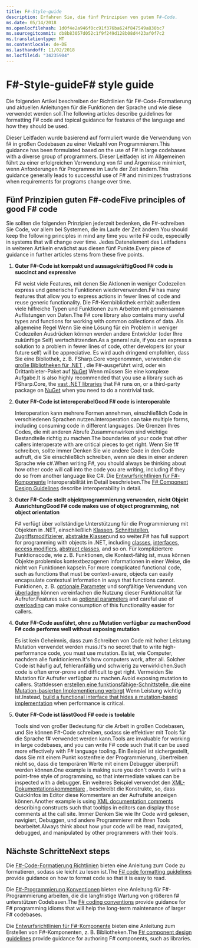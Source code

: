 ```yaml
---
title: F#-Style-guide
description: Erfahren Sie, die fünf Prinzipien von gutem F#-Code.
ms.date: 05/14/2018
ms.openlocfilehash: 1d0f4e2a946f0cc91f376ba624f847549a830bc7
ms.sourcegitcommit: db8b83057d052c1f9f249d128b08d4423af0f7c2
ms.translationtype: MT
ms.contentlocale: de-DE
ms.lasthandoff: 11/02/2018
ms.locfileid: "34235904"
---
```

# <a name="f-style-guide"></a><span data-ttu-id="b4113-103">F#-Style-guide</span><span class="sxs-lookup"><span data-stu-id="b4113-103">F# style guide</span></span>

<span data-ttu-id="b4113-104">Die folgenden Artikel beschreiben der Richtlinien für F#-Code-Formatierung und aktuellen Anleitungen für die Funktionen der Sprache und wie diese verwendet werden soll.</span><span class="sxs-lookup"><span data-stu-id="b4113-104">The following articles describe guidelines for formatting F# code and topical guidance for features of the language and how they should be used.</span></span>

<span data-ttu-id="b4113-105">Dieser Leitfaden wurde basierend auf formuliert wurde die Verwendung von f# in großen Codebasen zu einer Vielzahl von Programmierern.</span><span class="sxs-lookup"><span data-stu-id="b4113-105">This guidance has been formulated based on the use of F# in large codebases with a diverse group of programmers.</span></span> <span data-ttu-id="b4113-106">Dieser Leitfaden ist im Allgemeinen führt zu einer erfolgreichen Verwendung von f# und Ärgernisse minimiert, wenn Anforderungen für Programme im Laufe der Zeit ändern.</span><span class="sxs-lookup"><span data-stu-id="b4113-106">This guidance generally leads to successful use of F# and minimizes frustrations when requirements for programs change over time.</span></span>

## <a name="five-principles-of-good-f-code"></a><span data-ttu-id="b4113-107">Fünf Prinzipien guten F#-code</span><span class="sxs-lookup"><span data-stu-id="b4113-107">Five principles of good F# code</span></span>

<span data-ttu-id="b4113-108">Sie sollten die folgenden Prinzipien jederzeit bedenken, die F#-schreiben Sie Code, vor allem bei Systemen, die im Laufe der Zeit ändern.</span><span class="sxs-lookup"><span data-stu-id="b4113-108">You should keep the following principles in mind any time you write F# code, especially in systems that will change over time.</span></span> <span data-ttu-id="b4113-109">Jedes Datenelement des Leitfadens in weiteren Artikeln erwächst aus diesen fünf Punkte.</span><span class="sxs-lookup"><span data-stu-id="b4113-109">Every piece of guidance in further articles stems from these five points.</span></span>

1. <span data-ttu-id="b4113-110">**Guter F#-Code ist kompakt und aussagekräftig**</span><span class="sxs-lookup"><span data-stu-id="b4113-110">**Good F# code is succinct and expressive**</span></span>

    <span data-ttu-id="b4113-111">F# weist viele Features, mit denen Sie Aktionen in weniger Codezeilen express und generische Funktionen wiederverwenden.</span><span class="sxs-lookup"><span data-stu-id="b4113-111">F# has many features that allow you to express actions in fewer lines of code and reuse generic functionality.</span></span> <span data-ttu-id="b4113-112">Die F#-Kernbibliothek enthält außerdem viele hilfreiche Typen und Funktionen zum Arbeiten mit gemeinsamen Auflistungen von Daten.</span><span class="sxs-lookup"><span data-stu-id="b4113-112">The F# core library also contains many useful types and functions for working with common collections of data.</span></span> <span data-ttu-id="b4113-113">Als allgemeine Regel Wenn Sie eine Lösung für ein Problem in weniger Codezeilen Ausdrücken können werden andere Entwickler (oder Ihre zukünftige Self) wertschätzenden.</span><span class="sxs-lookup"><span data-stu-id="b4113-113">As a general rule, if you can express a solution to a problem in fewer lines of code, other developers (or your future self) will be appreciative.</span></span> <span data-ttu-id="b4113-114">Es wird auch dringend empfohlen, dass Sie eine Bibliothek, z. B. FSharp.Core vorgenommen, verwenden die [große Bibliotheken für .NET](https://docs.microsoft.com/dotnet/api/) , die F#-ausgeführt wird, oder ein Drittanbieter-Paket auf [NuGet](https://www.nuget.org/) Wenn müssen Sie eine komplexe Aufgabe.</span><span class="sxs-lookup"><span data-stu-id="b4113-114">It is also highly recommended that you use a library such as FSharp.Core, the [vast .NET libraries](https://docs.microsoft.com/dotnet/api/) that F# runs on, or a third-party package on [NuGet](https://www.nuget.org/) when you need to do a nontrivial task.</span></span>

2. <span data-ttu-id="b4113-115">**Guter F#-Code ist interoperabel**</span><span class="sxs-lookup"><span data-stu-id="b4113-115">**Good F# code is interoperable**</span></span>

    <span data-ttu-id="b4113-116">Interoperation kann mehrere Formen annehmen, einschließlich Code in verschiedenen Sprachen nutzen.</span><span class="sxs-lookup"><span data-stu-id="b4113-116">Interoperation can take multiple forms, including consuming code in different languages.</span></span> <span data-ttu-id="b4113-117">Die Grenzen Ihres Codes, die mit anderen Abrufe Zusammenwirken sind wichtige Bestandteile richtig zu machen.</span><span class="sxs-lookup"><span data-stu-id="b4113-117">The boundaries of your code that other callers interoperate with are critical pieces to get right.</span></span> <span data-ttu-id="b4113-118">Wenn Sie f# schreiben, sollte immer Denken Sie wie andere Code in den Code aufruft, die Sie einschließlich schreiben, wenn sie dies in einer anderen Sprache wie c#.</span><span class="sxs-lookup"><span data-stu-id="b4113-118">When writing F#, you should always be thinking about how other code will call into the code you are writing, including if they do so from another language like C#.</span></span> <span data-ttu-id="b4113-119">Die [Entwurfsrichtlinien für F#-Komponente](component-design-guidelines.md) Interoperabilität im Detail beschrieben.</span><span class="sxs-lookup"><span data-stu-id="b4113-119">The [F# Component Design Guidelines](component-design-guidelines.md) describe interoperability in detail.</span></span>

3. <span data-ttu-id="b4113-120">**Guter F#-Code stellt objektprogrammierung verwenden, nicht Objekt Ausrichtung**</span><span class="sxs-lookup"><span data-stu-id="b4113-120">**Good F# code makes use of object programming, not object orientation**</span></span>

    <span data-ttu-id="b4113-121">F# verfügt über vollständige Unterstützung für die Programmierung mit Objekten in .NET, einschließlich [Klassen](../language-reference/classes.md), [Schnittstellen](../language-reference/interfaces.md), [Zugriffsmodifizierer](../language-reference/access-control.md), [abstrakte Klassen](../language-reference/abstract-classes.md)und so weiter.</span><span class="sxs-lookup"><span data-stu-id="b4113-121">F# has full support for programming with objects in .NET, including [classes](../language-reference/classes.md), [interfaces](../language-reference/interfaces.md), [access modifiers](../language-reference/access-control.md), [abstract classes](../language-reference/abstract-classes.md), and so on.</span></span> <span data-ttu-id="b4113-122">Für kompliziertere Funktionscode, wie z. B. Funktionen, die Kontext-fähig ist, muss können Objekte problemlos kontextbezogenen Informationen in einer Weise, die nicht von Funktionen kapseln.</span><span class="sxs-lookup"><span data-stu-id="b4113-122">For more complicated functional code, such as functions that must be context-aware, objects can easily encapsulate contextual information in ways that functions cannot.</span></span> <span data-ttu-id="b4113-123">Funktionen, z. B. [optionale Parameter](../language-reference/members/methods.md#optional-arguments) und sorgfältige Verwendung von [überladen](../language-reference/members/methods.md#overloaded-methods) können vereinfachen die Nutzung dieser Funktionalität für Aufrufer.</span><span class="sxs-lookup"><span data-stu-id="b4113-123">Features such as [optional parameters](../language-reference/members/methods.md#optional-arguments) and careful use of [overloading](../language-reference/members/methods.md#overloaded-methods) can make consumption of this functionality easier for callers.</span></span>

4. <span data-ttu-id="b4113-124">**Guter F#-Code ausführt, ohne zu Mutation verfügbar zu machen**</span><span class="sxs-lookup"><span data-stu-id="b4113-124">**Good F# code performs well without exposing mutation**</span></span>

    <span data-ttu-id="b4113-125">Es ist kein Geheimnis, dass zum Schreiben von Code mit hoher Leistung Mutation verwendet werden muss.</span><span class="sxs-lookup"><span data-stu-id="b4113-125">It's no secret that to write high-performance code, you must use mutation.</span></span> <span data-ttu-id="b4113-126">Es ist, wie Computer, nachdem alle funktionieren.</span><span class="sxs-lookup"><span data-stu-id="b4113-126">It's how computers work, after all.</span></span> <span data-ttu-id="b4113-127">Solcher Code ist häufig auf, fehleranfällig und schwierig zu verwirklichen.</span><span class="sxs-lookup"><span data-stu-id="b4113-127">Such code is often error-prone and difficult to get right.</span></span> <span data-ttu-id="b4113-128">Vermeiden Sie Mutation für Aufrufer verfügbar zu machen.</span><span class="sxs-lookup"><span data-stu-id="b4113-128">Avoid exposing mutation to callers.</span></span> <span data-ttu-id="b4113-129">Stattdessen [erstellen eine funktionsfähige-Schnittstelle, die eine Mutation-basierten Implementierung verbirgt](conventions.md#performance) Wenn Leistung wichtig ist.</span><span class="sxs-lookup"><span data-stu-id="b4113-129">Instead, [build a functional interface that hides a mutation-based implementation](conventions.md#performance) when performance is critical.</span></span>

5. <span data-ttu-id="b4113-130">**Guter F#-Code ist lässt**</span><span class="sxs-lookup"><span data-stu-id="b4113-130">**Good F# code is toolable**</span></span>

    <span data-ttu-id="b4113-131">Tools sind von großer Bedeutung für die Arbeit in großen Codebasen, und Sie können F#-Code schreiben, sodass sie effektiver mit Tools für die Sprache f# verwendet werden kann.</span><span class="sxs-lookup"><span data-stu-id="b4113-131">Tools are invaluable for working in large codebases, and you can write F# code such that it can be used more effectively with F# language tooling.</span></span> <span data-ttu-id="b4113-132">Ein Beispiel ist sichergestellt, dass Sie mit einem Punkt kostenfreie der Programmierung, übertreiben nicht so, dass die temporären Werte mit einem Debugger überprüft werden können.</span><span class="sxs-lookup"><span data-stu-id="b4113-132">One example is making sure you don't overdo it with a point-free style of programming, so that intermediate values can be inspected with a debugger.</span></span> <span data-ttu-id="b4113-133">Ein weiteres Beispiel verwendet den [XML-Dokumentationskommentare](../language-reference/xml-documentation.md) , beschreibt die Konstrukte, so, dass QuickInfos im Editor diese Kommentare an der Aufrufsite anzeigen können.</span><span class="sxs-lookup"><span data-stu-id="b4113-133">Another example is using [XML documentation comments](../language-reference/xml-documentation.md) describing constructs such that tooltips in editors can display those comments at the call site.</span></span> <span data-ttu-id="b4113-134">Immer Denken Sie wie Ihr Code wird gelesen, navigiert, Debuggen, und andere Programmierer mit ihren Tools bearbeitet.</span><span class="sxs-lookup"><span data-stu-id="b4113-134">Always think about how your code will be read, navigated, debugged, and manipulated by other programmers with their tools.</span></span>

## <a name="next-steps"></a><span data-ttu-id="b4113-135">Nächste Schritte</span><span class="sxs-lookup"><span data-stu-id="b4113-135">Next steps</span></span>

<span data-ttu-id="b4113-136">Die [F#-Code-Formatierung Richtlinien](formatting.md) bieten eine Anleitung zum Code zu formatieren, sodass sie leicht zu lesen ist.</span><span class="sxs-lookup"><span data-stu-id="b4113-136">The [F# code formatting guidelines](formatting.md) provide guidance on how to format code so that it is easy to read.</span></span>

<span data-ttu-id="b4113-137">Die [F#-Programmierung Konventionen](conventions.md) bieten eine Anleitung für F#-Programmierung arbeiten, die die langfristige Wartung von größeren f# unterstützen Codebasen.</span><span class="sxs-lookup"><span data-stu-id="b4113-137">The [F# coding conventions](conventions.md) provide guidance for F# programming idioms that will help the long-term maintenance of larger F# codebases.</span></span>

<span data-ttu-id="b4113-138">Die [Entwurfsrichtlinien für F#-Komponente](component-design-guidelines.md) bieten eine Anleitung zum Erstellen von F#-Komponenten, z. B. Bibliotheken.</span><span class="sxs-lookup"><span data-stu-id="b4113-138">The [F# component design guidelines](component-design-guidelines.md) provide guidance for authoring F# components, such as libraries.</span></span>
